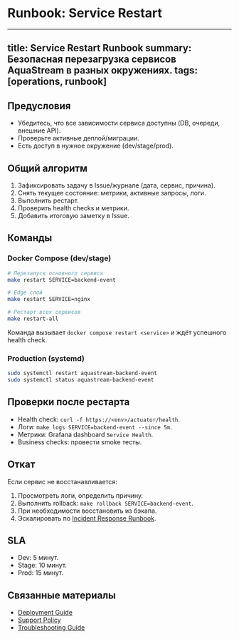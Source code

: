 # Runbook: Service Restart

---
title: Service Restart Runbook
summary: Безопасная перезагрузка сервисов AquaStream в разных окружениях.
tags: [operations, runbook]
---

## Предусловия

- Убедитесь, что все зависимости сервиса доступны (DB, очереди, внешние API).
- Проверьте активные деплой/миграции.
- Есть доступ в нужное окружение (dev/stage/prod).

## Общий алгоритм

1. Зафиксировать задачу в Issue/журнале (дата, сервис, причина).
2. Снять текущее состояние: метрики, активные запросы, логи.
3. Выполнить рестарт.
4. Проверить health checks и метрики.
5. Добавить итоговую заметку в Issue.

## Команды

### Docker Compose (dev/stage)

```bash
# Перезапуск основного сервиса
make restart SERVICE=backend-event

# Edge слой
make restart SERVICE=nginx

# Рестарт всех сервисов
make restart-all
```

Команда вызывает `docker compose restart <service>` и ждёт успешного health check.

### Production (systemd)

```bash
sudo systemctl restart aquastream-backend-event
sudo systemctl status aquastream-backend-event
```

## Проверки после рестарта

- Health check: `curl -f https://<env>/actuator/health`.
- Логи: `make logs SERVICE=backend-event --since 5m`.
- Метрики: Grafana dashboard `Service Health`.
- Business checks: провести smoke тесты.

## Откат

Если сервис не восстанавливается:

1. Просмотреть логи, определить причину.
2. Выполнить rollback: `make rollback SERVICE=backend-event`.
3. При необходимости восстановить из бэкапа.
4. Эскалировать по [Incident Response Runbook](incident-response.md).

## SLA

- Dev: 5 минут.
- Stage: 10 минут.
- Prod: 15 минут.

## Связанные материалы

- [Deployment Guide](../deployment.md)
- [Support Policy](../policies/support.md)
- [Troubleshooting Guide](../troubleshooting.md)
